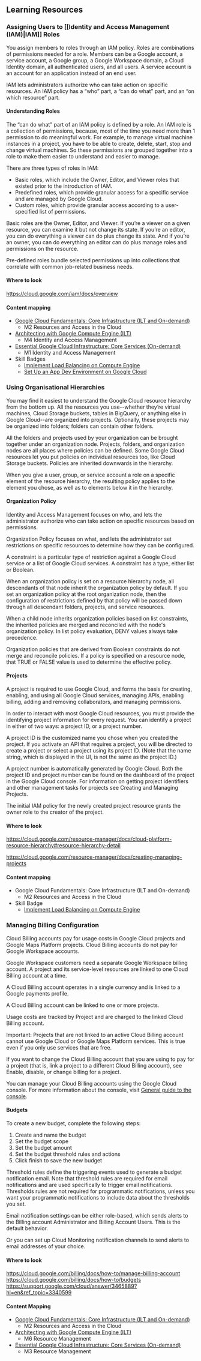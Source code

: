 ## Learning Resources


### Assigning Users to [[Identity and Access Management (IAM)|IAM]] Roles

You assign members to roles through an IAM policy. Roles are combinations of permissions needed for a role. Members can be a Google account, a service account, a Google group, a Google Workspace domain, a Cloud Identity domain, all authenticated users, and all users. A service account is an account for an application instead of an end user.

IAM lets administrators authorize who can take action on specific resources. An IAM policy has a “who” part, a “can do what” part, and an “on which resource” part.

#### Understanding Roles
The “can do what” part of an IAM policy is defined by a role. An IAM role is a collection of permissions, because, most of the time you need more than 1 permission to do meaningful work. For example, to manage virtual machine instances in a project, you have to be able to create, delete, start, stop and change virtual machines. So these permissions are grouped together into a role to make them easier to understand and easier to manage.

There are three types of roles in IAM:
- Basic roles, which include the Owner, Editor, and Viewer roles that existed prior to the introduction of IAM.
- Predefined roles, which provide granular access for a specific service and are managed by Google Cloud.
- Custom roles, which provide granular access according to a user-specified list of permissions.

Basic roles are the Owner, Editor, and Viewer. If you’re a viewer on a given resource, you can examine it but not change its state. If you’re an editor, you can do everything a viewer can do plus change its state. And if you’re an owner, you can do everything an editor can do plus manage roles and permissions on the resource.

Pre-defined roles bundle selected permissions up into collections that correlate with common job-related business needs.

#### Where to look
https://cloud.google.com/iam/docs/overview 

#### Content mapping
- [Google Cloud Fundamentals: Core Infrastructure (ILT and On-demand)](https://www.cloudskillsboost.google/course_templates/60)
	- M2 Resources and Access in the Cloud
- [Architecting with Google Compute Engine (ILT)](https://cloud.google.com/learn/training/class-schedule#/title=Architecting_with_Google_Compute_Engine)
	- M4 Identity and Access Management
- [Essential Google Cloud Infrastructure: Core Services (On-demand)](https://www.cloudskillsboost.google/course_templates/49)
	- M1 Identity and Access Management
- Skill Badges
	- [Implement Load Balancing on Compute Engine](https://www.cloudskillsboost.google/course_templates/648)
	- [Set Up an App Dev Environment on Google Cloud](https://www.cloudskillsboost.google/course_templates/637)


### Using Organisational Hierarchies

You may find it easiest to understand the Google Cloud resource hierarchy from the bottom up. All the resources you use--whether they’re virtual machines, Cloud Storage buckets, tables in BigQuery, or anything else in Google Cloud--are organized into projects. Optionally, these projects may be organized into folders; folders can contain other folders. 

All the folders and projects used by your organization can be brought together under an organization node. Projects, folders, and organization nodes are all places where policies can be defined. Some Google Cloud resources let you put policies on individual resources too, like Cloud Storage buckets. Policies are inherited downwards in the hierarchy.

When you give a user, group, or service account a role on a specific element of the resource hierarchy, the resulting policy applies to the element you chose, as well as to elements below it in the hierarchy.

#### Organization Policy
Identity and Access Management focuses on who, and lets the administrator authorize who can take action on specific resources based on permissions. 

Organization Policy focuses on what, and lets the administrator set restrictions on specific resources to determine how they can be configured.

A constraint is a particular type of restriction against a Google Cloud service or a list of Google Cloud services. A constraint has a type, either list or Boolean.

When an organization policy is set on a resource hierarchy node, all descendants of that node inherit the organization policy by default. If you set an organization policy at the root organization node, then the configuration of restrictions defined by that policy will be passed down through all descendant folders, projects, and service resources. 

When a child node inherits organization policies based on list constraints, the inherited policies are merged and reconciled with the node's organization policy. In list policy evaluation, DENY values always take precedence. 

Organization policies that are derived from Boolean constraints do not merge and reconcile policies. If a policy is specified on a resource node, that TRUE or FALSE value is used to determine the effective policy.

#### Projects
A project is required to use Google Cloud, and forms the basis for creating, enabling, and using all Google Cloud services, managing APIs, enabling billing, adding and removing collaborators, and managing permissions. 

In order to interact with most Google Cloud resources, you must provide the identifying project information for every request. You can identify a project in either of two ways: a project ID, or a project number. 

A project ID is the customized name you chose when you created the project. If you activate an API that requires a project, you will be directed to create a project or select a project using its project ID. (Note that the name string, which is displayed in the UI, is not the same as the project ID.) 

A project number is automatically generated by Google Cloud. Both the project ID and project number can be found on the dashboard of the project in the Google Cloud console. For information on getting project identifiers and other management tasks for projects see Creating and Managing Projects. 

The initial IAM policy for the newly created project resource grants the owner role to the creator of the project.

#### Where to look
https://cloud.google.com/resource-manager/docs/cloud-platform-resource-hierarchy#resource-hierarchy-detail

https://cloud.google.com/resource-manager/docs/creating-managing-projects

#### Content mapping
- Google Cloud Fundamentals: Core Infrastructure (ILT and On-demand)
	- M2 Resources and Access in the Cloud
- Skill Badge
	- [Implement Load Balancing on Compute Engine](https://www.cloudskillsboost.google/course_templates/648)


### Managing Billing Configuration

Cloud Billing accounts pay for usage costs in Google Cloud projects and Google Maps Platform projects. Cloud Billing accounts do not pay for Google Workspace accounts. 

Google Workspace customers need a separate Google Workspace billing account. A project and its service-level resources are linked to one Cloud Billing account at a time. 

A Cloud Billing account operates in a single currency and is linked to a Google payments profile. 

A Cloud Billing account can be linked to one or more projects.

Usage costs are tracked by Project and are charged to the linked Cloud Billing account. 

Important: Projects that are not linked to an active Cloud Billing account cannot use Google Cloud or Google Maps Platform services. This is true even if you only use services that are free. 

If you want to change the Cloud Billing account that you are using to pay for a project (that is, link a project to a different Cloud Billing account), see Enable, disable, or change billing for a project.

You can manage your Cloud Billing accounts using the Google Cloud console. For more information about the console, visit [General guide to the console](https://support.google.com/cloud/answer/3465889?hl=en&ref_topic=3340599).

#### Budgets

To create a new budget, complete the following steps: 
1. Create and name the budget 
2. Set the budget scope 
3. Set the budget amount 
4. Set the budget threshold rules and actions 
5. Click finish to save the new budget 
 
Threshold rules define the triggering events used to generate a budget notification email. Note that threshold rules are required for email notifications and are used specifically to trigger email notifications. Thresholds rules are not required for programmatic notifications, unless you want your programmatic notifications to include data about the thresholds you set. 

Email notification settings can be either role-based, which sends alerts to the Billing account Administrator and Billing Account Users. This is the default behavior. 

Or you can set up Cloud Monitoring notification channels to send alerts to email addresses of your choice.

#### Where to look

https://cloud.google.com/billing/docs/how-to/manage-billing-account
https://cloud.google.com/billing/docs/how-to/budgets
https://support.google.com/cloud/answer/3465889?hl=en&ref_topic=3340599

#### Content Mapping

- [Google Cloud Fundamentals: Core Infrastructure (ILT and On-demand)](https://www.cloudskillsboost.google/course_templates/60)
	- M2 Resources and Access in the Cloud
- [Architecting with Google Compute Engine (ILT)](https://cloud.google.com/learn/training/class-schedule#/title=Architecting_with_Google_Compute_Engine)
	- M6 Resource Management
- [Essential Google Cloud Infrastructure: Core Services (On-demand)](https://www.cloudskillsboost.google/course_templates/49)
	- M3 Resource Management
